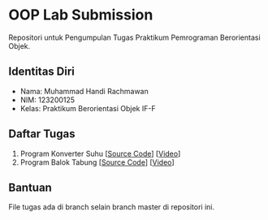 # OOP Lab Submission

Repositori untuk Pengumpulan Tugas Praktikum Pemrograman Berorientasi Objek.

## Identitas Diri

- Nama: Muhammad Handi Rachmawan
- NIM: 123200125
- Kelas: Praktikum Berorientasi Objek IF-F

## Daftar Tugas

1. Program Konverter Suhu \[[Source Code](https://github.com/handirachmawan/oop-lab-submission/tree/01-konverter-suhu)\] \[[Video](https://youtu.be/E5FRTGqQIjY)\]
2. Program Balok Tabung \[[Source Code](https://github.com/handirachmawan/oop-lab-submission/tree/02-balok-tabung)\] \[[Video](https://youtu.be/e9B5YHp43tI)\]

## Bantuan

File tugas ada di branch selain branch master di repositori ini.
